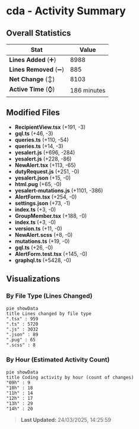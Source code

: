 # cda - Activity Summary 

## Overall Statistics

| Stat                   | Value                                                             |
| ---------------------- | ----------------------------------------------------------------- |
| **Lines Added** (➕)   | 8988                                          |
| **Lines Removed** (➖) | 885                                        |
| **Net Change** (↕)    | 8103                |
| **Active Time** (⌚)   | 186 minutes |


## Modified Files
- **RecipientView.tsx** (+191, -3)
- **gql.ts** (+46, -3)
- **queries.ts** (+110, -54)
- **queries.ts** (+14, -3)
- **yesalert.js** (+696, -284)
- **yesalert.js** (+228, -86)
- **NewAlert.tsx** (+113, -65)
- **dutyRequest.js** (+251, -0)
- **yesalert.json** (+15, -0)
- **html.pug** (+65, -0)
- **yesalert-mutations.js** (+1101, -386)
- **AlertForm.tsx** (+254, -0)
- **settings.json** (+73, -1)
- **index.ts** (+3, -0)
- **GroupMember.tsx** (+188, -0)
- **index.ts** (+3, -0)
- **version.ts** (+11, -0)
- **NewAlert.scss** (+8, -0)
- **mutations.ts** (+19, -0)
- **gql.ts** (+26, -0)
- **AlertForm.test.tsx** (+145, -0)
- **graphql.ts** (+5428, -0)

## Visualizations

### By File Type (Lines Changed)

```mermaid
pie showData
title Lines changed by file type
".tsx" : 959
".ts" : 5720
".js" : 3032
".json" : 89
".pug" : 65
".scss" : 8
```

### By Hour (Estimated Activity Count)

```mermaid
pie showData
title Coding activity by hour (count of changes)
"09h" : 9
"10h" : 18
"11h" : 14
"12h" : 17
"13h" : 29
"14h" : 20
```


> **Last Updated:** 24/03/2025, 14:25:59